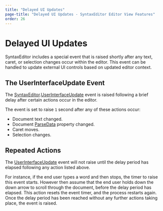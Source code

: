 ```yaml
---
title: "Delayed UI Updates"
page-title: "Delayed UI Updates - SyntaxEditor Editor View Features"
order: 26
---
```

# Delayed UI Updates

SyntaxEditor includes a special event that is raised shortly after any text, caret, or selection changes occur within the editor.  This event can be handled to update external UI controls based on updated editor context.

## The UserInterfaceUpdate Event

The [SyntaxEditor](xref:ActiproSoftware.UI.WinForms.Controls.SyntaxEditor.SyntaxEditor).[UserInterfaceUpdate](xref:ActiproSoftware.UI.WinForms.Controls.SyntaxEditor.SyntaxEditor.UserInterfaceUpdate) event is raised following a brief delay after certain actions occur in the editor.

The event is set to raise `1` second after any of these actions occur:

- Document text changed.
- Document [ParseData](xref:ActiproSoftware.Text.ICodeDocument.ParseData) property changed.
- Caret moves.
- Selection changes.

## Repeated Actions

The [UserInterfaceUpdate](xref:ActiproSoftware.UI.WinForms.Controls.SyntaxEditor.SyntaxEditor.UserInterfaceUpdate) event will not raise until the delay period has elapsed following any action listed above.

For instance, if the end user types a word and then stops, the timer to raise this event starts.  However then assume that the end user holds down the down arrow to scroll through the document, before the delay period has elapsed.  This action resets the event timer, and the process restarts again.  Once the delay period has been reached without any further actions taking place, the event is raised.
